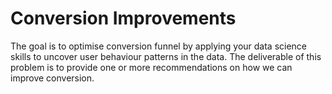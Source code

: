 # Conversion Improvements

The goal is to optimise conversion funnel by applying your data science skills to uncover user behaviour patterns in the data. 
The deliverable of this problem is to provide one or more recommendations on how we can improve conversion.
